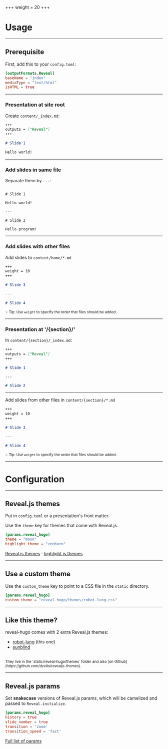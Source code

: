 +++
weight = 20
+++

# Usage

---

## Prerequisite

First, add this to your `config.toml`:

```toml
[outputFormats.Reveal]
baseName = "index"
mediaType = "text/html"
isHTML = true
```

---

### Presentation at site root

Create `content/_index.md`:

```markdown
+++
outputs = ["Reveal"]
+++

# Slide 1

Hello world!
```

---

### Add slides in same file

Separate them by `---`:

```

# Slide 1

Hello world!

---

# Slide 2

Hello program!

```

---

### Add slides with other files

Add slides to `content/home/*.md`

```markdown
+++
weight = 10
+++

# Slide 3

---

# Slide 4
```

<small>💡 Tip: Use `weight` to specify the order that files should be added.</small>

---

### Presentation at '/{section}/'

In `content/{section}/_index.md`:

```markdown
+++
outputs = ["Reveal"]
+++

# Slide 1

---

# Slide 2

```

---

Add slides from other files in `content/{section}/*.md`

```markdown
+++
weight = 10
+++

# Slide 3

---

# Slide 4
```

<small>💡 Tip: Use `weight` to specify the order that files should be added.</small>

---

# Configuration

---

## Reveal.js themes

Put in `config.toml` or a presentation's front matter.

Use the `theme` key for themes that come with Reveal.js.

```toml
[params.reveal_hugo]
theme = "moon"
highlight_theme = "zenburn"
```

[Reveal.js themes](https://github.com/hakimel/reveal.js/#theming) &middot;
[highlight.js themes](https://highlightjs.org/static/demo/)

---

## Use a custom theme

Use the `custom_theme` key to point to a CSS file in the `static` directory.

```toml
[params.reveal_hugo]
custom_theme = "reveal-hugo/themes/robot-lung.css"
```

---

## Like this theme?

reveal-hugo comes with 2 extra Reveal.js themes:

- [robot-lung](https://github.com/dzello/revealjs-themes#robot-lung) (this one)
- [sunblind](https://github.com/dzello/revealjs-themes#sunblind)

<br>
<small>
They live in the `static/reveal-hugo/themes` folder and also [on Github](https://github.com/dzello/revealjs-themes).
</small>

---

## Reveal.js params

Set **snakecase** versions of Reveal.js params, which will be camelized and passed to `Reveal.initialize`.

```toml
[params.reveal_hugo]
history = true
slide_number = true
transition = 'zoom'
transition_speed = 'fast'
```

[Full list of params](https://github.com/hakimel/reveal.js/#configuration)
